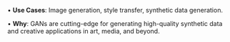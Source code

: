• **Use Cases**: Image generation, style transfer, synthetic data generation.

• **Why**: GANs are cutting-edge for generating high-quality synthetic data and creative applications in art, media, and beyond.